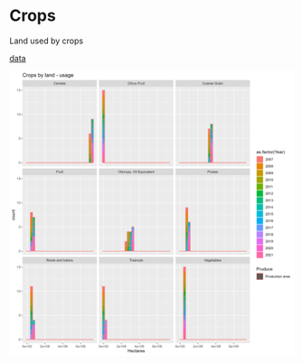 # Crops
Land used by crops

[data](https://raw.githubusercontent.com/NicJC/Crops/main/crop.csv)

![](https://github.com/NicJC/Crops/blob/main/plot.png)
